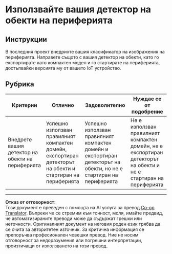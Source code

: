 <!--
CO_OP_TRANSLATOR_METADATA:
{
  "original_hash": "3cf7783991ec0ee4f6041223924894c7",
  "translation_date": "2025-08-28T10:52:57+00:00",
  "source_file": "5-retail/lessons/2-check-stock-device/assignment.md",
  "language_code": "bg"
}
-->
# Използвайте вашия детектор на обекти на периферията

## Инструкции

В последния проект внедрихте вашия класификатор на изображения на периферията. Направете същото с вашия детектор на обекти, като го експортирате като компактен модел и го стартирате на периферията, достъпвайки версията му от вашето IoT устройство.

## Рубрика

| Критерии | Отлично | Задоволително | Нуждае се от подобрение |
| -------- | --------- | ------------- | ----------------------- |
| Внедрете вашия детектор на обекти на периферията | Успешно използван правилният компактен домейн, експортиран детекторът на обекти и стартиран на периферията | Успешно използван правилният компактен домейн и експортиран детекторът на обекти, но не е стартиран на периферията | Не е използван правилният компактен домейн, не е експортиран детекторът на обекти и не е стартиран на периферията |

---

**Отказ от отговорност**:  
Този документ е преведен с помощта на AI услуга за превод [Co-op Translator](https://github.com/Azure/co-op-translator). Въпреки че се стремим към точност, моля, имайте предвид, че автоматизираните преводи може да съдържат грешки или неточности. Оригиналният документ на неговия роден език трябва да се счита за авторитетен източник. За критична информация се препоръчва професионален човешки превод. Ние не носим отговорност за недоразумения или погрешни интерпретации, произтичащи от използването на този превод.